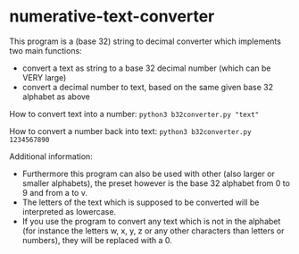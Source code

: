 # numerative-text-converter
This program is a (base 32) string to decimal converter which implements two main functions:
- convert a text as string to a base 32 decimal number (which can be VERY large)
- convert a decimal number to text, based on the same given base 32 alphabet as above

How to convert text into a number:
`python3 b32converter.py "text"`

How to convert a number back into text:
`python3 b32converter.py 1234567890`


Additional information:
- Furthermore this program can also be used with other (also larger or smaller alphabets), the preset however is the base 32 alphabet from 0 to 9 and from a to v. 
- The letters of the text which is supposed to be converted will be interpreted as lowercase.
- If you use the program to convert any text which is not in the alphabet (for instance the letters w, x, y, z or any other characters than letters or numbers), they will be replaced with a 0. 
